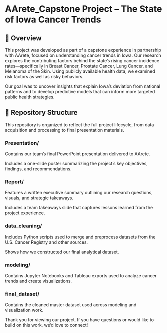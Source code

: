 # AArete_Capstone Project – The State of Iowa Cancer Trends

## 📝 Overview

This project was developed as part of a capstone experience in partnership with AArete, focused on understanding cancer trends in Iowa. Our research explores the contributing factors behind the state’s rising cancer incidence rates—specifically in Breast Cancer, Prostate Cancer, Lung Cancer, and Melanoma of the Skin. Using publicly available health data, we examined risk factors as well as risky behaviors.

Our goal was to uncover insights that explain Iowa’s deviation from national patterns and to develop predictive models that can inform more targeted public health strategies.

## 📁 Repository Structure

This repository is organized to reflect the full project lifecycle, from data acquisition and processing to final presentation materials.

### Presentation/

Contains our team’s final PowerPoint presentation delivered to AArete.

Includes a one-slide poster summarizing the project’s key objectives, findings, and recommendations.

### Report/

Features a written executive summary outlining our research questions, visuals, and strategic takeaways.

Includes a team takeaways slide that captures lessons learned from the project experience.

### data_cleaning/

Includes Python scripts used to merge and preprocess datasets from the U.S. Cancer Registry and other sources.

Shows how we constructed our final analytical dataset.

### modeling/

Contains Jupyter Notebooks and Tableau exports used to analyze cancer trends and create visualizations.

### final_dataset/

Contains the cleaned master dataset used across modeling and visualization work.

Thank you for viewing our project. If you have questions or would like to build on this work, we’d love to connect!
